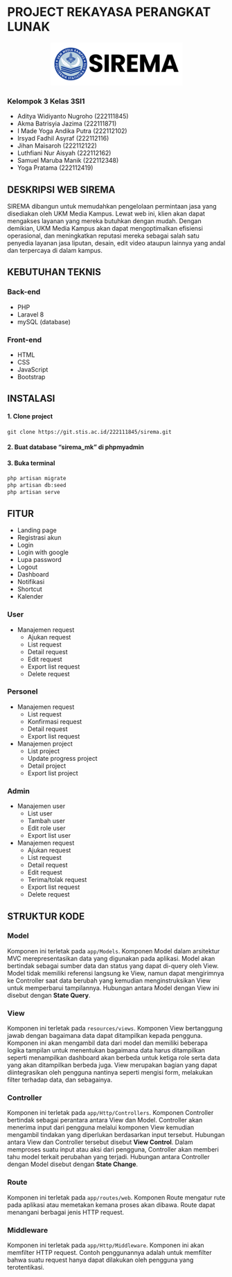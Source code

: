 # PROJECT REKAYASA PERANGKAT LUNAK

<div align="center">
      <img src="/assets/img/logo.png" alt="Logo" width="305" height="100">
</div>

### Kelompok 3 Kelas 3SI1
- Aditya Widiyanto Nugroho  (222111845)
- Akma Batrisyia Jazima	    (222111871)
- I Made Yoga Andika Putra  (222112102)
- Irsyad Fadhil Asyraf      (222112116)
- Jihan Maisaroh            (222112122)
- Luthfiani Nur Aisyah      (222112162)
- Samuel Maruba Manik       (222112348)
- Yoga Pratama              (222112419)

## DESKRIPSI WEB SIREMA
SIREMA dibangun untuk memudahkan pengelolaan permintaan jasa yang disediakan oleh UKM Media Kampus. Lewat web ini, klien akan dapat mengakses layanan yang mereka butuhkan dengan mudah. Dengan demikian, UKM Media Kampus akan dapat mengoptimalkan efisiensi operasional, dan meningkatkan reputasi mereka sebagai salah satu penyedia layanan jasa liputan, desain, edit video ataupun lainnya yang andal dan terpercaya di dalam kampus.

## KEBUTUHAN TEKNIS
### Back-end
* PHP
* Laravel 8
* mySQL (database)
### Front-end
* HTML
* CSS
* JavaScript
* Bootstrap

## INSTALASI
#### 1. Clone project 
```
git clone https://git.stis.ac.id/222111845/sirema.git
```
#### 2. Buat database “sirema_mk” di phpmyadmin
#### 3. Buka terminal
```
php artisan migrate
php artisan db:seed
php artisan serve
```

## FITUR
* Landing page
* Registrasi akun
* Login
* Login with google
* Lupa password
* Logout
* Dashboard
* Notifikasi
* Shortcut
* Kalender
### User
* Manajemen request
    - Ajukan request
    - List request
    - Detail request
    - Edit request
    - Export list request
    - Delete request
### Personel
* Manajemen request
    - List request
    - Konfirmasi request
    - Detail request
    - Export list request
* Manajemen project
    - List project
    - Update progress project
    - Detail project
    - Export list project
### Admin
* Manajemen user
    - List user
    - Tambah user
    - Edit role user
    - Export list user
* Manajemen request
    - Ajukan request
    - List request
    - Detail request
    - Edit request
    - Terima/tolak request
    - Export list request
    - Delete request

## STRUKTUR KODE
### Model
Komponen ini terletak pada ```app/Models```. Komponen Model dalam arsitektur MVC merepresentasikan data yang digunakan pada aplikasi. Model akan bertindak sebagai sumber data dan status yang dapat di-query oleh View. Model tidak memiliki referensi langsung ke View, namun dapat mengirimnya ke Controller saat data berubah yang kemudian menginstruksikan View untuk memperbarui tampilannya. Hubungan antara Model dengan View ini disebut dengan **State Query**.
### View
Komponen ini terletak pada ```resources/views```. Komponen View bertanggung jawab dengan bagaimana data dapat ditampilkan kepada pengguna. Komponen ini akan mengambil data dari model dan memiliki beberapa logika tampilan untuk menentukan bagaimana data harus ditampilkan seperti menampilkan dashboard akan berbeda untuk ketiga role serta data yang akan ditampilkan berbeda juga. View merupakan bagian yang dapat diintegrasikan oleh pengguna nantinya seperti mengisi form, melakukan filter terhadap data, dan sebagainya.
### Controller
Komponen ini terletak pada ```app/Http/Controllers```. Komponen Controller bertindak sebagai perantara antara View dan Model. Controller akan menerima input dari pengguna melalui komponen View kemudian mengambil tindakan yang diperlukan berdasarkan input tersebut. Hubungan antara View dan Controller tersebut disebut **View Control**. Dalam memproses suatu input atau aksi dari pengguna, Controller akan memberi tahu model terkait perubahan yang terjadi. Hubungan antara Controller dengan Model disebut dengan **State Change**.
### Route
Komponen ini terletak pada ```app/routes/web```. Komponen Route mengatur rute pada aplikasi atau memetakan kemana proses akan dibawa. Route dapat menangani berbagai jenis HTTP request.
### Middleware
Komponen ini terletak pada ```app/Http/Middleware```. Komponen ini akan memfilter HTTP request. Contoh penggunannya adalah untuk memfilter bahwa suatu request hanya dapat dilakukan oleh pengguna yang terotentikasi. 